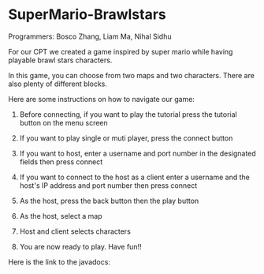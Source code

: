 # SuperMario-Brawlstars
Programmers: Bosco Zhang, Liam Ma, Nihal Sidhu

For our CPT we created a game inspired by super mario while having playable brawl stars characters.

In this game, you can choose from two maps and two characters. There are also plenty of different blocks.

Here are some instructions on how to navigate our game:
1. Before connecting, if you want to play the tutorial press the tutorial button on the menu screen
  
2. If you want to play single or muti player, press the connect button
   
3. If you want to host, enter a username and port number in the designated fields then press connect

4. If you want to connect to the host as a client enter a username and the host's IP address and port number then press connect

5. As the host, press the back button then the play button

6. As the host, select a map

7. Host and client selects characters

8. You are now ready to play. Have fun!!

Here is the link to the javadocs: 
